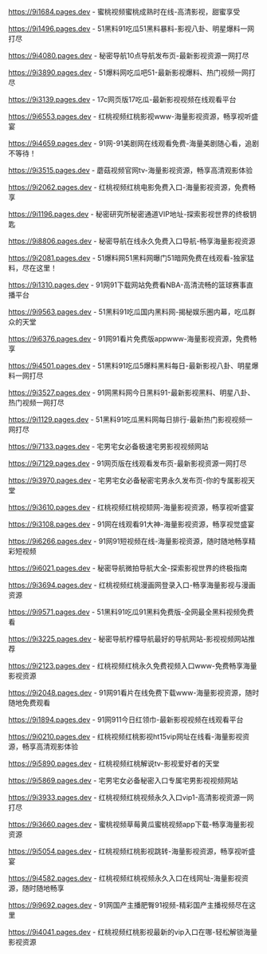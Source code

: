 
https://9i1684.pages.dev - 蜜桃视频蜜桃成熟时在线-高清影视，甜蜜享受

https://9i1496.pages.dev - 51黑料91吃瓜51黑料暴料-影视八卦、明星爆料一网打尽

https://9i4080.pages.dev - 秘密导航10点导航发布页-最新影视资源一网打尽

https://9i3890.pages.dev - 51爆料网吃瓜吧51-最新影视爆料、热门视频一网打尽

https://9i3139.pages.dev - 17c网页版17吃瓜-最新影视视频在线观看平台

https://9i6553.pages.dev - 红桃视频红桃影视www-海量影视资源，畅享视听盛宴

https://9i4659.pages.dev - 91网-91美剧网在线观看免费-海量美剧随心看，追剧不等待！

https://9i3515.pages.dev - 蘑菇视频官网tv-海量影视资源，畅享高清观影体验

https://9i2062.pages.dev - 红桃视频红桃电影免费入口-海量影视资源，免费畅享

https://9i1196.pages.dev - 秘密研究所秘密通道VIP地址-探索影视世界的终极钥匙

https://9i8806.pages.dev - 秘密导航在线永久免费入口导航-畅享海量影视资源

https://9i2081.pages.dev - 51爆料网51黑料网曝门51暗网免费在线观看-独家猛料，尽在这里！

https://9i1310.pages.dev - 91网91下载网站免费看NBA-高清流畅的篮球赛事直播平台

https://9i9563.pages.dev - 51黑料91吃瓜国内黑料网-揭秘娱乐圈内幕，吃瓜群众的天堂

https://9i6376.pages.dev - 91网91看片免费版appwww-海量影视资源，免费畅享

https://9i4501.pages.dev - 51黑料91吃瓜5爆料黑料每日-最新影视八卦、明星爆料一网打尽

https://9i3527.pages.dev - 91网黑料网今日黑料91-最新影视黑料、明星八卦、热门视频一网打尽

https://9i1129.pages.dev - 51黑料91吃瓜黑料网每日排行-最新热门影视视频一网打尽

https://9i7133.pages.dev - 宅男宅女必备极速宅男影视视频网站

https://9i7129.pages.dev - 91网页版在线观看发布页-最新影视资源一网打尽

https://9i3970.pages.dev - 宅男宅女必备秘密宅男永久发布页-你的专属影视天堂

https://9i3610.pages.dev - 红桃视频红桃视颏网-海量影视资源，畅享视听盛宴

https://9i3108.pages.dev - 91网在线观看91大神-海量影视资源，畅享视觉盛宴

https://9i6266.pages.dev - 91网91短视频在线-海量影视资源，随时随地畅享精彩短视频

https://9i6021.pages.dev - 秘密导航微拍导航大全-探索影视世界的终极指南

https://9i3694.pages.dev - 红桃视频红桃漫画网登录入口-畅享海量影视与漫画资源

https://9i9571.pages.dev - 51黑料91吃瓜91黑料免费版-全网最全黑料视频免费看

https://9i3225.pages.dev - 秘密导航柠檬导航最好的导航网站-影视视频网站推荐

https://9i2123.pages.dev - 红桃视频红桃永久免费视频入口www-免费畅享海量影视资源

https://9i2048.pages.dev - 91网91看片在线免费下载www-海量影视资源，随时随地免费观看

https://9i1894.pages.dev - 91网911今日红领巾-最新影视视频在线观看平台

https://9i0210.pages.dev - 红桃视频红桃影视ht15vip网址在线看-海量影视资源，畅享高清观影体验

https://9i5890.pages.dev - 红桃视频红桃解说tv-影视爱好者的天堂

https://9i5869.pages.dev - 宅男宅女必备秘密入口专属宅男影视视频网站

https://9i3933.pages.dev - 红桃视频红桃视频永久入口vip1-高清影视资源一网打尽

https://9i3660.pages.dev - 蜜桃视频草莓黄瓜蜜桃视频app下载-畅享海量影视资源

https://9i5054.pages.dev - 红桃视频红桃影视跳转-海量影视资源，畅享视听盛宴

https://9i4582.pages.dev - 红桃视频红桃视频永久入口在线网址-海量影视资源，随时随地畅享

https://9i9692.pages.dev - 91网国产主播肥臀91视频-精彩国产主播视频尽在这里

https://9i4041.pages.dev - 红桃视频红桃影视最新的vip入口在哪-轻松解锁海量影视资源

